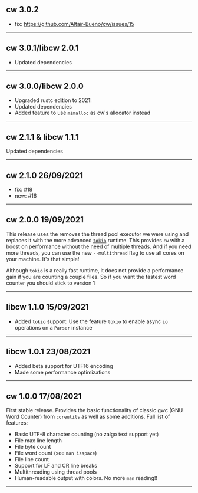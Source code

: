 ## cw 3.0.2

- fix: https://github.com/Altair-Bueno/cw/issues/15

---

## cw 3.0.1/libcw 2.0.1

- Updated dependencies

---

## cw 3.0.0/libcw 2.0.0

- Upgraded rustc edition to 2021!
- Updated dependencies
- Added feature to use `mimalloc` as cw's allocator instead

---

## cw 2.1.1 & libcw 1.1.1

Updated dependencies

---

## cw 2.1.0 26/09/2021

- fix: #18
- new: #16

---

## cw 2.0.0 19/09/2021

This release uses the removes the thread pool executor we were using and 
replaces it with the more advanced [`tokio`](https://tokio.rs) runtime. This
provides `cw` with a boost on performance without the need of multiple threads.
And if you need more threads, you can use the new `--multithread` flag to use
all cores on your machine. It's that simple!

Although `tokio` is a really fast runtime, it does not provide a performance
gain if you are counting a couple files. So if you want the fastest word counter
you should stick to version 1

---

## libcw 1.1.0 15/09/2021

- Added `tokio` support: Use the feature `tokio` to enable async `io` operations
on a `Parser` instance

---

## libcw 1.0.1 23/08/2021

- Added beta support for UTF16 encoding
- Made some performance optimizations

---

## cw 1.0.0 17/08/2021

First stable release. Provides the basic functionality of classic gwc
(GNU Word Counter) from `coreutils` as well as some additions. Full list of
features:

- Basic UTF-8 character counting (no zalgo text support yet)
- File max line length
- File byte count
- File word count (see `man isspace`)
- File line count
- Support for LF and CR line breaks
- Multithreading using thread pools
- Human-readable output with colors. No more `man` reading!!

---

